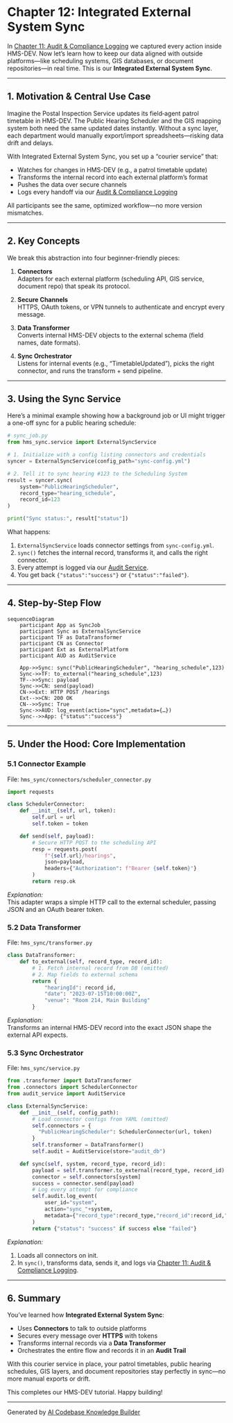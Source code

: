 # Chapter 12: Integrated External System Sync

In [Chapter 11: Audit & Compliance Logging](11_audit___compliance_logging_.md) we captured every action inside HMS-DEV. Now let’s learn how to keep our data aligned with outside platforms—like scheduling systems, GIS databases, or document repositories—in real time. This is our **Integrated External System Sync**.

---

## 1. Motivation & Central Use Case

Imagine the Postal Inspection Service updates its field‐agent patrol timetable in HMS-DEV. The Public Hearing Scheduler and the GIS mapping system both need the same updated dates instantly. Without a sync layer, each department would manually export/import spreadsheets—risking data drift and delays.

With Integrated External System Sync, you set up a “courier service” that:

- Watches for changes in HMS-DEV (e.g., a patrol timetable update)  
- Transforms the internal record into each external platform’s format  
- Pushes the data over secure channels  
- Logs every handoff via our [Audit & Compliance Logging](11_audit___compliance_logging_.md)  

All participants see the same, optimized workflow—no more version mismatches.

---

## 2. Key Concepts

We break this abstraction into four beginner-friendly pieces:

1. **Connectors**  
   Adapters for each external platform (scheduling API, GIS service, document repo) that speak its protocol.

2. **Secure Channels**  
   HTTPS, OAuth tokens, or VPN tunnels to authenticate and encrypt every message.

3. **Data Transformer**  
   Converts internal HMS-DEV objects to the external schema (field names, date formats).

4. **Sync Orchestrator**  
   Listens for internal events (e.g., “TimetableUpdated”), picks the right connector, and runs the transform + send pipeline.

---

## 3. Using the Sync Service

Here’s a minimal example showing how a background job or UI might trigger a one-off sync for a public hearing schedule:

```python
# sync_job.py
from hms_sync.service import ExternalSyncService

# 1. Initialize with a config listing connectors and credentials
syncer = ExternalSyncService(config_path="sync-config.yml")

# 2. Tell it to sync hearing #123 to the Scheduling System
result = syncer.sync(
    system="PublicHearingScheduler",
    record_type="hearing_schedule",
    record_id=123
)

print("Sync status:", result["status"])
```

What happens:

1. `ExternalSyncService` loads connector settings from `sync-config.yml`.  
2. `sync()` fetches the internal record, transforms it, and calls the right connector.  
3. Every attempt is logged via our [Audit Service](11_audit___compliance_logging_.md).  
4. You get back `{"status":"success"}` or `{"status":"failed"}`.

---

## 4. Step-by-Step Flow

```mermaid
sequenceDiagram
    participant App as SyncJob
    participant Sync as ExternalSyncService
    participant TF as DataTransformer
    participant CN as Connector
    participant Ext as ExternalPlatform
    participant AUD as AuditService

    App->>Sync: sync("PublicHearingScheduler", "hearing_schedule",123)
    Sync->>TF: to_external("hearing_schedule",123)
    TF-->>Sync: payload
    Sync->>CN: send(payload)
    CN->>Ext: HTTP POST /hearings
    Ext-->>CN: 200 OK
    CN-->>Sync: True
    Sync->>AUD: log_event(action="sync",metadata={…})
    Sync-->>App: {"status":"success"}
```

---

## 5. Under the Hood: Core Implementation

### 5.1 Connector Example

File: `hms_sync/connectors/scheduler_connector.py`

```python
import requests

class SchedulerConnector:
    def __init__(self, url, token):
        self.url = url
        self.token = token

    def send(self, payload):
        # Secure HTTP POST to the scheduling API
        resp = requests.post(
            f"{self.url}/hearings",
            json=payload,
            headers={"Authorization": f"Bearer {self.token}"}
        )
        return resp.ok
```

*Explanation:*  
This adapter wraps a simple HTTP call to the external scheduler, passing JSON and an OAuth bearer token.

### 5.2 Data Transformer

File: `hms_sync/transformer.py`

```python
class DataTransformer:
    def to_external(self, record_type, record_id):
        # 1. Fetch internal record from DB (omitted)
        # 2. Map fields to external schema
        return {
            "hearingId": record_id,
            "date": "2023-07-15T10:00:00Z",
            "venue": "Room 214, Main Building"
        }
```

*Explanation:*  
Transforms an internal HMS-DEV record into the exact JSON shape the external API expects.

### 5.3 Sync Orchestrator

File: `hms_sync/service.py`

```python
from .transformer import DataTransformer
from .connectors import SchedulerConnector
from audit_service import AuditService

class ExternalSyncService:
    def __init__(self, config_path):
        # Load connector configs from YAML (omitted)
        self.connectors = {
          "PublicHearingScheduler": SchedulerConnector(url, token)
        }
        self.transformer = DataTransformer()
        self.audit = AuditService(store="audit_db")

    def sync(self, system, record_type, record_id):
        payload = self.transformer.to_external(record_type, record_id)
        connector = self.connectors[system]
        success = connector.send(payload)
        # Log every attempt for compliance
        self.audit.log_event(
            user_id="system",
            action="sync_"+system,
            metadata={"record_type":record_type,"record_id":record_id,"success":success}
        )
        return {"status": "success" if success else "failed"}
```

*Explanation:*  
1. Loads all connectors on init.  
2. In `sync()`, transforms data, sends it, and logs via [Chapter 11: Audit & Compliance Logging](11_audit___compliance_logging_.md).

---

## 6. Summary

You’ve learned how **Integrated External System Sync**:

- Uses **Connectors** to talk to outside platforms  
- Secures every message over **HTTPS** with tokens  
- Transforms internal records via a **Data Transformer**  
- Orchestrates the entire flow and records it in an **Audit Trail**  

With this courier service in place, your patrol timetables, public hearing schedules, GIS layers, and document repositories stay perfectly in sync—no more manual exports or drift.

This completes our HMS-DEV tutorial. Happy building!

---

Generated by [AI Codebase Knowledge Builder](https://github.com/The-Pocket/Tutorial-Codebase-Knowledge)